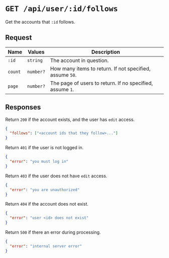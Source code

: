 # `GET /api/user/:id/follows`

Get the accounts that `:id` follows.

## Request

| Name | Values | Description |
|-|-|-|
| `:id` | `string` | The account in question. |
| `count` | `number?` | How many items to return. If not specified, assume `50`. |
| `page` | `number?` | The page of users to return. If no specified, assume `1`. |

## Responses

Return `200` if the account exists, and the user has `edit` access.

```json
{
  "follows": ["<account ids that they follow>..."]
}
```

Return `401` if the user is not logged in.

```json
{
  "error": "you must log in"
}
```

Return `403` if the user does not have `edit` access.

```json
{
  "error": "you are unauthorized"
}
```

Return `404` if the account does not exist.

```json
{
  "error": "user <id> does not exist"
}
```

Return `500` if there an error during processing.

```json
{
  "error": "internal server error"
}
```